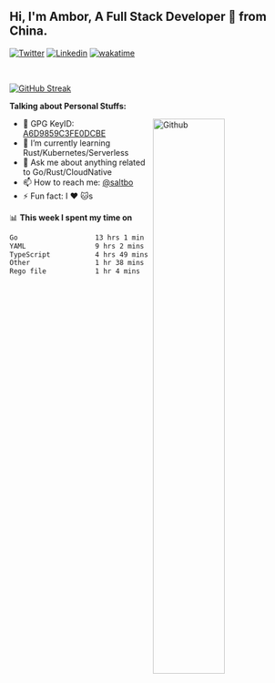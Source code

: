 ## Hi, I'm Ambor, A Full Stack Developer 🚀 from China.

[![Twitter](https://img.shields.io/badge/-saltbo-1ca0f1?style=flat&logo=twitter&logoColor=white)](https://twitter.com/rdsaltbo)
[![Linkedin](https://img.shields.io/badge/-saltbo-blue?style=flat&logo=Linkedin&logoColor=white)](https://www.linkedin.com/in/saltbo/)
[![wakatime](https://wakatime.com/badge/user/f82b1c77-faab-48cd-aef5-a12c0aff104b.svg)](https://wakatime.com/@f82b1c77-faab-48cd-aef5-a12c0aff104b)

&nbsp;  

[![GitHub Streak](http://github-readme-streak-stats.herokuapp.com?user=saltbo&hide_border=true&date_format=M%20j%5B%2C%20Y%5D)](https://git.io/streak-stats)

**Talking about Personal Stuffs:**
<!-- Any image aligned to the right. Beware the width  -->
<img width="50%" align="right" alt="Github" src="https://raw.githubusercontent.com/saltbo/saltbo/master/images/git-header.svg" />

- 🤘 GPG KeyID: [A6D9859C3FE0DCBE](https://saltbo.cn/pgp_keys.asc)
- 🌱 I’m currently learning Rust/Kubernetes/Serverless
- 💬 Ask me about anything related to Go/Rust/CloudNative
- 📫 How to reach me: [@saltbo](https://t.me/saltbo)
- ⚡ Fun fact: I :heart: :cat:s


📊 **This week I spent my time on**
<!--START_SECTION:waka-->

```txt
Go                   13 hrs 1 min    ██████████▒░░░░░░░░░░░░░░   41.30 %
YAML                 9 hrs 2 mins    ███████▒░░░░░░░░░░░░░░░░░   28.67 %
TypeScript           4 hrs 49 mins   ███▓░░░░░░░░░░░░░░░░░░░░░   15.28 %
Other                1 hr 38 mins    █▒░░░░░░░░░░░░░░░░░░░░░░░   05.18 %
Rego file            1 hr 4 mins     █░░░░░░░░░░░░░░░░░░░░░░░░   03.39 %
```

<!--END_SECTION:waka-->
